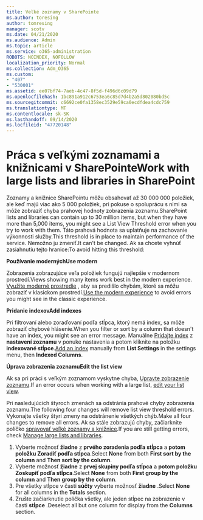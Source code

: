 ```yaml
---
title: Veľké zoznamy v SharePointe
ms.author: toresing
author: tomresing
manager: scotv
ms.date: 04/21/2020
ms.audience: Admin
ms.topic: article
ms.service: o365-administration
ROBOTS: NOINDEX, NOFOLLOW
localization_priority: Normal
ms.collection: Adm_O365
ms.custom:
- "407"
- "530001"
ms.assetid: ee07bf74-7aeb-4c47-8f5d-f496d6c09d79
ms.openlocfilehash: 1bc891a912c6753ea6c85d7d4b2a5d802080bd5c
ms.sourcegitcommit: c6692ce0fa1358ec3529e59ca0ecdfdea4cdc759
ms.translationtype: MT
ms.contentlocale: sk-SK
ms.lasthandoff: 09/14/2020
ms.locfileid: "47720148"
---
```

# <a name="work-with-large-lists-and-libraries-in-sharepoint"></a><span data-ttu-id="5ded8-102">Práca s veľkými zoznamami a knižnicami v SharePointe</span><span class="sxs-lookup"><span data-stu-id="5ded8-102">Work with large lists and libraries in SharePoint</span></span>

<span data-ttu-id="5ded8-103">Zoznamy a knižnice SharePointu môžu obsahovať až 30 000 000 položiek, ale keď majú viac ako 5 000 položiek, pri pokuse o spoluprácu s nimi sa môže zobraziť chyba prahovej hodnoty zobrazenia zoznamu.</span><span class="sxs-lookup"><span data-stu-id="5ded8-103">SharePoint lists and libraries can contain up to 30 million items, but when they have more than 5,000 items, you might see a List View Threshold error when you try to work with them.</span></span> <span data-ttu-id="5ded8-104">Táto prahová hodnota sa uplatňuje na zachovanie výkonnosti služby.</span><span class="sxs-lookup"><span data-stu-id="5ded8-104">This threshold is in place to maintain performance of the service.</span></span> <span data-ttu-id="5ded8-105">Nemožno ju zmeniť.</span><span class="sxs-lookup"><span data-stu-id="5ded8-105">It can't be changed.</span></span> <span data-ttu-id="5ded8-106">Ak sa chcete vyhnúť zasiahnutiu tejto hranice:</span><span class="sxs-lookup"><span data-stu-id="5ded8-106">To avoid hitting this threshold:</span></span>

<span data-ttu-id="5ded8-107">**Používanie moderných**</span><span class="sxs-lookup"><span data-stu-id="5ded8-107">**Use modern**</span></span>

<span data-ttu-id="5ded8-108">Zobrazenia zobrazujúce veľa položiek fungujú najlepšie v modernom prostredí.</span><span class="sxs-lookup"><span data-stu-id="5ded8-108">Views showing many items work best in the modern experience.</span></span> <span data-ttu-id="5ded8-109">[Využite moderné prostredie](https://support.office.com/article/66dac24b-4177-4775-bf50-3d267318caa9) , aby sa predišlo chybám, ktoré sa môžu zobraziť v klasickom prostredí.</span><span class="sxs-lookup"><span data-stu-id="5ded8-109">[Use the modern experience](https://support.office.com/article/66dac24b-4177-4775-bf50-3d267318caa9) to avoid errors you might see in the classic experience.</span></span>

<span data-ttu-id="5ded8-110">**Pridanie indexov**</span><span class="sxs-lookup"><span data-stu-id="5ded8-110">**Add indexes**</span></span>

<span data-ttu-id="5ded8-111">Pri filtrovaní alebo zoraďovaní podľa stĺpca, ktorý nemá index, sa môže zobraziť chybové hlásenie.</span><span class="sxs-lookup"><span data-stu-id="5ded8-111">When you filter or sort by a column that doesn't have an index, you might see an error message.</span></span> <span data-ttu-id="5ded8-112">Manuálne [Pridajte index](https://support.office.com/article/f3f00554-b7dc-44d1-a2ed-d477eac463b0) z **nastavení zoznamu** v ponuke nastavenia a potom kliknite na položku **indexované stĺpce**.</span><span class="sxs-lookup"><span data-stu-id="5ded8-112">[Add an index](https://support.office.com/article/f3f00554-b7dc-44d1-a2ed-d477eac463b0) manually from **List Settings** in the settings menu, then **Indexed Columns**.</span></span>

<span data-ttu-id="5ded8-113">**Úprava zobrazenia zoznamu**</span><span class="sxs-lookup"><span data-stu-id="5ded8-113">**Edit the list view**</span></span>

<span data-ttu-id="5ded8-114">Ak sa pri práci s veľkým zoznamom vyskytne chyba, [Upravte zobrazenie zoznamu](https://support.office.com/article/15916903-e79a-423f-b4e2-02d37e1ff372).</span><span class="sxs-lookup"><span data-stu-id="5ded8-114">If an error occurs when working with a large list, [edit your list view](https://support.office.com/article/15916903-e79a-423f-b4e2-02d37e1ff372).</span></span>

<span data-ttu-id="5ded8-115">Pri nasledujúcich štyroch zmenách sa odstránia prahové chyby zobrazenia zoznamu.</span><span class="sxs-lookup"><span data-stu-id="5ded8-115">The following four changes will remove list view threshold errors.</span></span> <span data-ttu-id="5ded8-116">Vykonajte všetky štyri zmeny na odstránenie všetkých chýb.</span><span class="sxs-lookup"><span data-stu-id="5ded8-116">Make all four changes to remove all errors.</span></span> <span data-ttu-id="5ded8-117">Ak sa stále zobrazujú chyby, začiarknite políčko [spravovať veľké zoznamy a knižnice](https://support.office.com/article/B8588DAE-9387-48C2-9248-C24122F07C59).</span><span class="sxs-lookup"><span data-stu-id="5ded8-117">If you are still getting errors, check [Manage large lists and libraries](https://support.office.com/article/B8588DAE-9387-48C2-9248-C24122F07C59).</span></span>

1. <span data-ttu-id="5ded8-118">Vyberte možnosť **žiadne** z **prvého zoradenia podľa stĺpca** a **potom položku Zoradiť podľa stĺpca**.</span><span class="sxs-lookup"><span data-stu-id="5ded8-118">Select **None** from both **First sort by the column** and **Then sort by the column**.</span></span>
2. <span data-ttu-id="5ded8-119">Vyberte možnosť **žiadne** z **prvej skupiny podľa stĺpca** a **potom položku Zoskupiť podľa stĺpca**.</span><span class="sxs-lookup"><span data-stu-id="5ded8-119">Select **None** from both **First group by the column** and **Then group by the column**.</span></span>
3. <span data-ttu-id="5ded8-120">Pre všetky stĺpce v časti **súčty** vyberte možnosť **žiadne** .</span><span class="sxs-lookup"><span data-stu-id="5ded8-120">Select **None** for all columns in the **Totals** section.</span></span>
4. <span data-ttu-id="5ded8-121">Zrušte začiarknutie políčka všetky, ale jeden stĺpec na zobrazenie v časti **stĺpce** .</span><span class="sxs-lookup"><span data-stu-id="5ded8-121">Deselect all but one column for display from the **Columns** section.</span></span>

